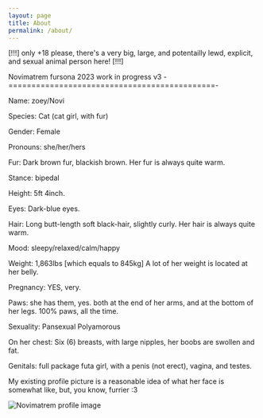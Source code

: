 ```yaml
---
layout: page
title: About
permalink: /about/
---
```

[!!!] only +18 please, there's a very big, large, and potentailly lewd, explicit, and sexual animal person here! [!!!] 

  Novimatrem fursona 2023 work in progress v3
-=============================================-

Name: zoey/Novi

Species: Cat (cat girl, with fur)

Gender: Female

Pronouns: she/her/hers

Fur: Dark brown fur, blackish brown. Her fur is always quite warm.

Stance: bipedal

Height: 5ft 4inch.

Eyes: Dark-blue eyes.

Hair: Long butt-length soft black-hair, slightly curly. Her hair is always quite warm.

Mood: sleepy/relaxed/calm/happy

Weight: 1,863lbs [which equals to 845kg] A lot of her weight is located at her belly.

Pregnancy: YES, very.

Paws: she has them, yes. both at the end of her arms, and at the bottom of her legs. 100% paws, all the time.

Sexuality: Pansexual Polyamorous

On her chest: Six (6) breasts, with large nipples, her boobs are swollen and fat.

Genitals: full package futa girl, with a penis (not erect), vagina, and testes.

My existing profile picture is a reasonable idea of what her face is somewhat like, but, you know, furrier :3

![Novimatrem profile image](https://novimatrem.uk/assets/images/avatar/novi-pfp-max-resolution.png)




